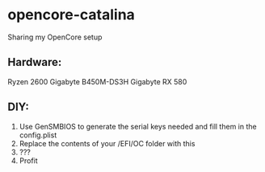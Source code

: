 # opencore-catalina

Sharing my OpenCore setup

## Hardware:
Ryzen 2600
Gigabyte B450M-DS3H
Gigabyte RX 580

## DIY:

1. Use GenSMBIOS to generate the serial keys needed and fill them in the config.plist
2. Replace the contents of your /EFI/OC folder with this
3. ???
4. Profit
